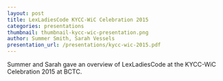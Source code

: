 ```yaml
---
layout: post
title: LexLadiesCode KYCC-WiC Celebration 2015
categories: presentations
thumbnail: thumbnail-kycc-wic-presentation.png
author: Summer Smith, Sarah Vessels
presentation_url: /presentations/kycc-wic-2015.pdf
---
```


Summer and Sarah gave an overview of LexLadiesCode at the KYCC-WiC Celebration 2015 at BCTC.
